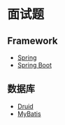 # 面试题

## Framework

* [Spring](./Database/Druid/Q%26A.md)
* [Spring Boot](./Java/Spring/Boot/Q%26A.md)

## 数据库

* [Druid](./Database/Druid/Q%26A.md)
* [MyBatis](./Database/MyBatis/Q%26A.md)
